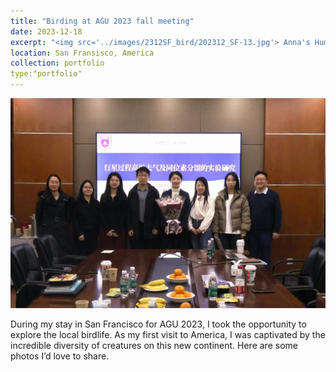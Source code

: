 ```yaml
---
title: "Birding at AGU 2023 fall meeting"
date: 2023-12-18
excerpt: "<img src='../images/2312SF_bird/202312_SF-13.jpg'> Anna's Hummingbird"
location: San Fransisco, America
collection: portfolio
type:"portfolio"
---
```


![group photo](../images/37f0b5940f9aecd61b4e69da7723da9.jpg)

During my stay in San Francisco for AGU 2023, I took the opportunity to explore the local birdlife. As my first visit to America, I was captivated by the incredible diversity of creatures on this new continent. Here are some photos I’d love to share.



